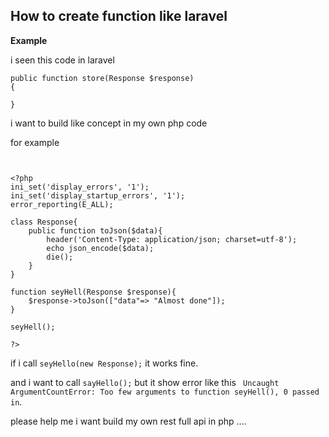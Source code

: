 ## How to create function like laravel ##

**Example**

i seen this code in laravel 

```
public function store(Response $response)
{

}

```

i want to build like  concept in my own php code

for example 

```


<?php
ini_set('display_errors', '1');
ini_set('display_startup_errors', '1');
error_reporting(E_ALL);

class Response{
    public function toJson($data){
        header('Content-Type: application/json; charset=utf-8');
        echo json_encode($data);
        die();
    }
}

function seyHell(Response $response){
    $response->toJson(["data"=> "Almost done"]);
}

seyHell();

?>

```

if i call ``seyHello(new Response);`` it works fine.

and i want to call ``sayHello();`` but it show error like this `` Uncaught ArgumentCountError: Too few arguments to function seyHell(), 0 passed in``.

please help me i want build my own rest full api in php ....

